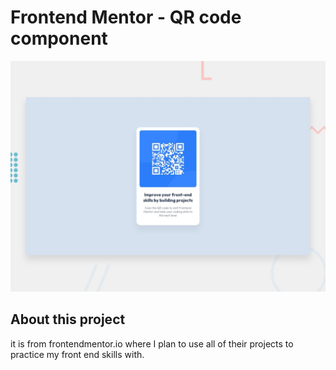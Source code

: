 # Frontend Mentor - QR code component

![Design preview for the QR code component coding challenge](./design/desktop-preview.jpg)

## About this project

it is from frontendmentor.io where I plan to use all of their projects to practice my front end skills with.


